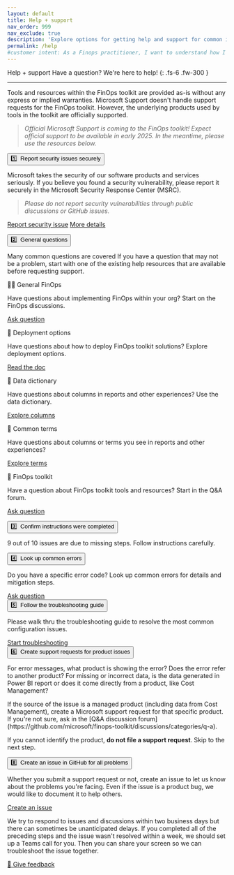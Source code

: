 ```yaml
---
layout: default
title: Help + support
nav_order: 999
nav_exclude: true
description: 'Explore options for getting help and support for common issues you might experience in the FinOps toolkit.'
permalink: /help
#customer intent: As a Finops practitioner, I want to understand how I can get help and support for the FinOps toolkit.
---
```


<span class="fs-9 d-block mb-4">Help + support</span>
Have a question? We're here to help!
{: .fs-6 .fw-300 }

---

Tools and resources within the FinOps toolkit are provided as-is without any express or implied warranties. Microsoft Support doesn't handle support requests for the FinOps toolkit. However, the underlying products used by tools in the toolkit are officially supported.

<blockquote class="important">
    <em>
        Official Microsoft Support is coming to the FinOps toolkit! Expect official support to be available in early 2025. In the meantime, please use the resources below.
    </em>
</blockquote>

<a name="help"></a>
<div class="ftk-instructions">
    <div class="ftk-step">
        <button class="ftk-accordion">1️⃣&nbsp; Report security issues securely</button>
        <div>
            <p>
                <!-- cSpell:ignore MSRC -->
                Microsoft takes the security of our software products and services seriously. If you believe you found a security vulnerability, please report it securely in the Microsoft Security Response Center (MSRC).
            </p>
            <blockquote class="warning">
                <em>
                    Please do not report security vulnerabilities through public discussions or GitHub issues.
                </em>
            </blockquote>
            <p>
                <a class="btn mb-4 mb-md-0 mr-4" target="_blank" href="https://aka.ms/opensource/security/create-report">Report security issue</a>
                <a class="btn mb-4 mb-md-0 mr-4 ftk-btnlink" target="_blank" href="https://github.com/microsoft/finops-toolkit/blob/dev/SECURITY.md">More details</a>
            </p>
        </div>
    </div>
    <div class="ftk-step">
        <button class="ftk-accordion">2️⃣&nbsp; General questions</button>
        <div>
            <p>
               Many common questions are covered If you have a question that may not be a problem, start with one of the existing help resources that are available before requesting support.
            </p>
            <div class="ftk-gallery">
                <div class="ftk-tile">
                    <div>🙋‍♀️ General FinOps</div>
                    <div>
                        <p>
                            Have questions about implementing FinOps within your org? Start on the FinOps discussions.
                        </p>
                        <p>
                            <a class="btn mb-4 mb-md-0 mr-4" target="_blank" href="https://techcommunity.microsoft.com/category/azure/discussions/finops">Ask question</a>
                        </p>
                    </div>
                </div>
                <div class="ftk-tile">
                    <div>🚀 Deployment options</div>
                    <div>
                        <p>
                            Have questions about how to deploy FinOps toolkit solutions? Explore deployment options.
                        </p>
                        <p>
                            <a class="btn mb-4 mb-md-0 mr-4" target="_blank" href="https://learn.microsoft.com/en-us/cloud-computing/finops/toolkit/help/deploy">Read the doc</a>
                        </p>
                    </div>
                </div>
                <div class="ftk-tile">
                    <div>📖 Data dictionary</div>
                    <div>
                        <p>
                            Have questions about columns in reports and other experiences? Use the data dictionary.
                        </p>
                        <p>
                            <a class="btn mb-4 mb-md-0 mr-4" target="_blank" href="https://learn.microsoft.com/en-us/cloud-computing/finops/toolkit/help/data-dictionary">Explore columns</a>
                        </p>
                    </div>
                </div>
                <div class="ftk-tile">
                    <div>📄 Common terms</div>
                    <div>
                        <p>
                            Have questions about columns or terms you see in reports and other experiences?
                        </p>
                        <p>
                            <a class="btn mb-4 mb-md-0 mr-4" target="_blank" href="https://learn.microsoft.com/en-us/cloud-computing/finops/toolkit/help/terms">Explore terms</a>
                        </p>
                    </div>
                </div>
                <div class="ftk-tile">
                    <div>🧰 FinOps toolkit</div>
                    <div>
                        <p>
                            Have a question about FinOps toolkit tools and resources? Start in the Q&A forum.
                        </p>
                        <p>
                            <a class="btn mb-4 mb-md-0 mr-4" target="_blank" href="https://github.com/microsoft/finops-toolkit/discussions/categories/q-a">Ask question</a>
                        </p>
                    </div>
                </div>
            </div>
        </div>
    </div>
    <div class="ftk-step">
        <button class="ftk-accordion">3️⃣&nbsp; Confirm instructions were completed</button>
        <div>
            <p>
                9 out of 10 issues are due to missing steps. Follow instructions carefully.
            </p>
        </div>
    </div>
    <div class="ftk-step">
        <button class="ftk-accordion">4️⃣&nbsp; Look up common errors</button>
        <div>
            <p>
                Do you have a specific error code? Look up common errors for details and mitigation steps.
            </p>
            <a class="btn mb-4 mb-md-0 mr-4" target="_blank" href="https://learn.microsoft.com/en-us/cloud-computing/finops/toolkit/help/errors.md">Ask question</a>
        </div>
    </div>
    <div class="ftk-step">
        <button class="ftk-accordion">5️⃣&nbsp; Follow the troubleshooting guide</button>
        <div>
            <p>
                Please walk thru the troubleshooting guide to resolve the most common configuration issues.
            </p>
            <a class="btn mb-4 mb-md-0 mr-4" target="_blank" href="https://learn.microsoft.com/en-us/cloud-computing/finops/toolkit/help/troubleshooting.md">Start troubleshooting</a>
        </div>
    </div>
    <div class="ftk-step">
        <button class="ftk-accordion">6️⃣&nbsp; Create support requests for product issues</button>
        <div>
            <p>
                For error messages, what product is showing the error? Does the error refer to another product? For missing or incorrect data, is the data generated in Power BI report or does it come directly from a product, like Cost Management?
            </p>
            <p>
                If the source of the issue is a managed product (including data from Cost Management), create a Microsoft support request for that specific product. If you're not sure, ask in the [Q&A discussion forum](https://github.com/microsoft/finops-toolkit/discussions/categories/q-a).
            </p>
            <p>
                If you cannot identify the product, <strong>do not file a support request</strong>. Skip to the next step.
            </p>
        </div>
    </div>
    <div class="ftk-step">
        <button class="ftk-accordion">8️⃣&nbsp; Create an issue in GitHub for all problems</button>
        <div>
            <p>
                Whether you submit a support request or not, create an issue to let us know about the problems you're facing. Even if the issue is a product bug, we would like to document it to help others.
            </p>
            <a class="btn mb-4 mb-md-0 mr-4" target="_blank" href="https://aka.ms/ftk/ideas">Create an issue</a>
        </div>
    </div>
</div>

We try to respond to issues and discussions within two business days but there can sometimes be unanticipated delays. If you completed all of the preceding steps and the issue wasn't resolved within a week, we should set up a Teams call for you. Then you can share your screen so we can troubleshoot the issue together.

<a class="btn mb-4 mb-md-0 mr-4" target="_blank" href="https://portal.azure.com/#view/HubsExtension/InProductFeedbackBlade/extensionName/FinOpsToolkit/cesQuestion/How%20easy%20or%20hard%20is%20it%20to%20get%20help%20for%20FinOps%20toolkit%20issues%3F/cvaQuestion/How%20valuable%20is%20FinOps%20toolkit%20help%20and%20support%3F/surveyId/FTK0.8/bladeName/Support/featureName/Marketing">💜 Give feedback</a>

<br>
